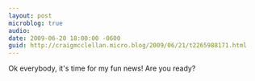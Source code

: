 ```yaml
---
layout: post
microblog: true
audio: 
date: 2009-06-20 18:00:00 -0600
guid: http://craigmcclellan.micro.blog/2009/06/21/t2265988171.html
---
```

Ok everybody, it's time for my fun news!  Are you ready?

